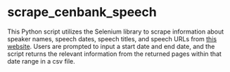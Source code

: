 # scrape_cenbank_speech
This Python script utilizes the Selenium library to scrape information about speaker names, speech dates, speech titles, and speech URLs from [this website](https://www.centralbank.ie/news-media/speeches). Users are prompted to input a start date and end date, and the script returns the relevant information from the returned pages within that date range in a csv file.

